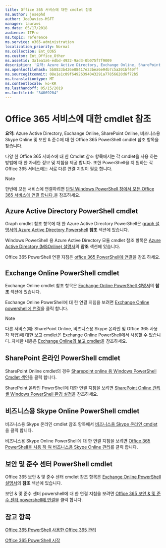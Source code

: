 ```yaml
---
title: Office 365 서비스에 대한 cmdlet 참조
ms.author: josephd
author: JoeDavies-MSFT
manager: laurawi
ms.date: 05/17/2018
audience: ITPro
ms.topic: reference
ms.service: o365-administration
localization_priority: Normal
ms.collection: Ent_O365
ms.custom: Ent_Office_Other
ms.assetid: 3a1ea1a6-edbd-4922-9ad3-0b075f7f9009
description: '요약: Azure Active Directory, Exchange Online, SharePoint Online, 비즈니스용 Skype Online 및 보안 & 준수에 대 한 Office 365 PowerShell cmdlet 참조 항목을 찾습니다.'
ms.openlocfilehash: 5b8833b426e08417e23bea6e94b7c5a201bf40ff
ms.sourcegitcommit: 08e1e1c09f64926394043291a77856620d6f72b5
ms.translationtype: MT
ms.contentlocale: ko-KR
ms.lasthandoff: 05/15/2019
ms.locfileid: "34069204"
---
```

# <a name="cmdlet-references-for-office-365-services"></a>Office 365 서비스에 대한 cmdlet 참조

 **요약:** Azure Active Directory, Exchange Online, SharePoint Online, 비즈니스용 Skype Online 및 보안 & 준수에 대 한 Office 365 PowerShell cmdlet 참조 항목을 찾습니다.
  
다양 한 Office 365 서비스에 대 한 Cmdlet 참조 항목에서는 각 cmdlet을 사용 하는 방법에 대 한 자세한 정보 및 지침을 제공 합니다. 또한 PowerShell을 지 원하는 각 Office 365 서비스에는 서로 다른 연결 지침이 필요 합니다.
  
> [!NOTE]
> 한번에 모든 서비스에 연결하려면 [단일 Windows PowerShell 창에서 모든 Office 365 서비스에 연결 합니다.](connect-to-all-office-365-services-in-a-single-windows-powershell-window.md)을 참조하세요. 
  
## <a name="azure-active-directory-powershell-cmdlets"></a>Azure Active Directory PowerShell cmdlet

Graph cmdlet 참조 항목에 대 한 Azure Active Directory PowerShell은 [graph 설명서의 Azure Active Directory Powershell](https://docs.microsoft.com/powershell/azure/active-directory/install-adv2?view=azureadps-2.0) **참조** 섹션에 있습니다.

Windows PowerShell 용 Azure Active Directory 모듈 cmdlet 참조 항목은 [Azure Active Directory (MSOnline) 설명서](https://docs.microsoft.com/powershell/azure/active-directory/overview?view=azureadps-1.0)의 **참조** 섹션에 있습니다.

Office 365 PowerShell 연결 지침은 [office 365 PowerShell에 연결](connect-to-office-365-powershell.md)을 참조 하세요.
  
## <a name="exchange-online-powershell-cmdlets"></a>Exchange Online PowerShell cmdlet

Exchange Online cmdlet 참조 항목은 [Exchange Online PowerShell 설명서](https://docs.microsoft.com/powershell/exchange/exchange-online/exchange-online-powershell?view=exchange-ps)의 **참조** 섹션에 있습니다.
  
Exchange Online PowerShell에 대 한 연결 지침을 보려면 [Exchange Online powershell에 연결](https://go.microsoft.com/fwlink/p/?LinkId=396554)을 클릭 합니다.
  
> [!NOTE]
> 다른 서비스(예: SharePoint Online, 비즈니스용 Skype 온라인 및 Office 365 사용자 작업)에 대한 보고 cmdlet은 Exchange Online PowerShell에서 사용할 수 있습니다. 자세한 내용은 [Exchange Online의 보고 cmdlet](https://go.microsoft.com/fwlink/p/?LinkId=691595)을 참조하세요. 
  
## <a name="sharepoint-online-powershell-cmdlets"></a>SharePoint 온라인 PowerShell cmdlet

SharePoint Online cmdlet의 경우 [Sharepoint online 용 Windows PowerShell Cmdlet 색인](https://go.microsoft.com/fwlink/p/?LinkId=691476)을 클릭 합니다.
  
SharePoint 온라인 PowerShell에 대한 연결 지침을 보려면 [SharePoint Online 관리 셸 Windows PowerShell 환경 설정](https://go.microsoft.com/fwlink/p/?LinkId=691603)을 참조하세요.
  
## <a name="skype-for-business-online-powershell-cmdlets"></a>비즈니스용 Skype Online PowerShell cmdlet

비즈니스용 Skype 온라인 cmdlet 참조 항목에서 [비즈니스용 Skype 온라인 cmdlet](https://technet.microsoft.com/library/mt228132.aspx)을 클릭 합니다.
  
비즈니스용 Skype Online PowerShell에 대 한 연결 지침을 보려면 [Office 365 PowerShell을 사용 하 여 비즈니스용 Skype Online 관리](manage-skype-for-business-online-with-office-365-powershell.md)를 클릭 합니다.

## <a name="security-amp-compliance-center-powershell-cmdlets"></a>보안 및 준수 센터 PowerShell cmdlet

Office 365 보안 &amp; 및 준수 센터 cmdlet 참조 항목은 [Exchange Online PowerShell 설명서](https://docs.microsoft.com/powershell/exchange/exchange-online/exchange-online-powershell?view=exchange-ps)의 **참조** 섹션에 있습니다.
  
보안 &amp; 및 준수 센터 powershell에 대 한 연결 지침을 보려면 [Office 365 보안 &amp; 및 준수 센터 powershell에 연결](https://docs.microsoft.com/powershell/exchange/office-365-scc/connect-to-scc-powershell/connect-to-scc-powershell?view=exchange-ps)을 클릭 합니다.


  
## <a name="see-also"></a>참고 항목

[Office 365 PowerShell 사용한 Office 365 관리](manage-office-365-with-office-365-powershell.md)
  
[Office 365 PowerShell 시작](getting-started-with-office-365-powershell.md)

